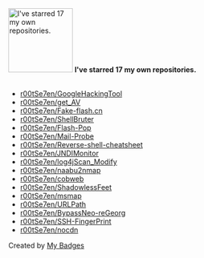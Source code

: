 <img src="https://my-badges.github.io/my-badges/self-star.png" alt="I&apos;ve starred 17 my own repositories." title="I&apos;ve starred 17 my own repositories." width="128">
<strong>I&apos;ve starred 17 my own repositories.</strong>
<br><br>

- <a href="https://github.com/r00tSe7en/GoogleHackingTool">r00tSe7en/GoogleHackingTool</a>
- <a href="https://github.com/r00tSe7en/get_AV">r00tSe7en/get_AV</a>
- <a href="https://github.com/r00tSe7en/Fake-flash.cn">r00tSe7en/Fake-flash.cn</a>
- <a href="https://github.com/r00tSe7en/ShellBruter">r00tSe7en/ShellBruter</a>
- <a href="https://github.com/r00tSe7en/Flash-Pop">r00tSe7en/Flash-Pop</a>
- <a href="https://github.com/r00tSe7en/Mail-Probe">r00tSe7en/Mail-Probe</a>
- <a href="https://github.com/r00tSe7en/Reverse-shell-cheatsheet">r00tSe7en/Reverse-shell-cheatsheet</a>
- <a href="https://github.com/r00tSe7en/JNDIMonitor">r00tSe7en/JNDIMonitor</a>
- <a href="https://github.com/r00tSe7en/log4jScan_Modify">r00tSe7en/log4jScan_Modify</a>
- <a href="https://github.com/r00tSe7en/naabu2nmap">r00tSe7en/naabu2nmap</a>
- <a href="https://github.com/r00tSe7en/cobweb">r00tSe7en/cobweb</a>
- <a href="https://github.com/r00tSe7en/ShadowlessFeet">r00tSe7en/ShadowlessFeet</a>
- <a href="https://github.com/r00tSe7en/msmap">r00tSe7en/msmap</a>
- <a href="https://github.com/r00tSe7en/URLPath">r00tSe7en/URLPath</a>
- <a href="https://github.com/r00tSe7en/BypassNeo-reGeorg">r00tSe7en/BypassNeo-reGeorg</a>
- <a href="https://github.com/r00tSe7en/SSH-FingerPrint">r00tSe7en/SSH-FingerPrint</a>
- <a href="https://github.com/r00tSe7en/nocdn">r00tSe7en/nocdn</a>


Created by <a href="https://github.com/my-badges/my-badges">My Badges</a>